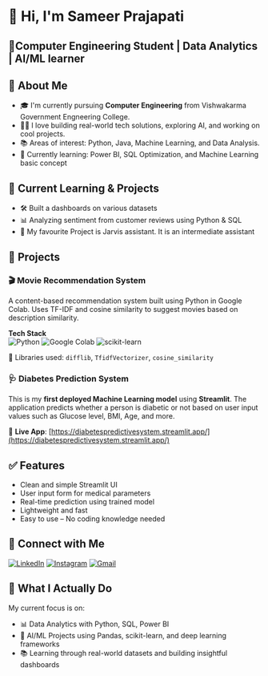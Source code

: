 # 👋 Hi, I'm Sameer Prajapati
## 🚀Computer Engineering Student | Data Analytics | AI/ML learner

## 🧠 About Me

- 🎓 I'm currently pursuing **Computer Engineering** from Vishwakarma Government Engneering College.
- 🧑‍💻 I love building real-world tech solutions, exploring AI, and working on cool projects.
- 📚 Areas of interest: Python, Java, Machine Learning, and Data Analysis.
- 🎯 Currently learning: Power BI, SQL Optimization, and Machine Learning basic concept

## 📘 Current Learning & Projects

- 🛠️ Built a dashboards on various datasets
- 📊 Analyzing sentiment from customer reviews using Python & SQL
- 🧠 My favourite Project is Jarvis assistant. It is an intermediate assistant

## 🚀 Projects

### 🎬 Movie Recommendation System

A content-based recommendation system built using Python in Google Colab. Uses TF-IDF and cosine similarity to suggest movies based on description similarity.

**Tech Stack**  
![Python](https://img.shields.io/badge/Python-3.10-blue?logo=python&logoColor=white)
![Google Colab](https://img.shields.io/badge/Google%20Colab-Notebook-yellow?logo=googlecolab&logoColor=white)
![scikit-learn](https://img.shields.io/badge/scikit--learn-ML-orange?logo=scikitlearn&logoColor=white)
  
🧠 Libraries used: `difflib`, `TfidfVectorizer`, `cosine_similarity`  

### 🩺 Diabetes Prediction System

This is my **first deployed Machine Learning model** using **Streamlit**. The application predicts whether a person is diabetic or not based on user input values such as Glucose level, BMI, Age, and more.

🔗 **Live App**: [https://diabetespredictivesystem.streamlit.app/](https://diabetespredictivesystem.streamlit.app/)

## ✅ Features

- Clean and simple Streamlit UI
- User input form for medical parameters
- Real-time prediction using trained model
- Lightweight and fast
- Easy to use – No coding knowledge needed

## 🔗 Connect with Me

[![LinkedIn](https://img.shields.io/badge/LinkedIn-0077B5?style=flat&logo=linkedin&logoColor=white)](https://www.linkedin.com/in/sameer-prajapati-944ab928b?utm_source=share&utm_campaign=share_via&utm_content=profile&utm_medium=android_app)
[![Instagram](https://img.shields.io/badge/Instagram-E4405F?style=flat&logo=instagram&logoColor=white)](https://www.instagram.com/sameer_.0904)
[![Gmail](https://img.shields.io/badge/Gmail-D14836?style=flat&logo=gmail&logoColor=white)](mailto:sameerprajapati0904@gmail.com)

## 💼 What I Actually Do

My current focus is on:

- 📊 Data Analytics with Python, SQL, Power BI
- 🤖 AI/ML Projects using Pandas, scikit-learn, and deep learning frameworks
- 📚 Learning through real-world datasets and building insightful dashboards


